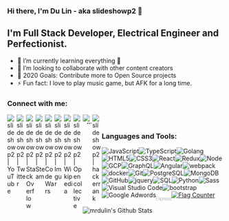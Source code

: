 ### Hi there, I'm Du Lin - aka slideshowp2 👋

## I'm Full Stack Developer, Electrical Engineer and Perfectionist.
- 🌱 I’m currently learning everything 🤣
- 👯 I’m looking to collaborate with other content creators
- 🥅 2020 Goals: Contribute more to Open Source projects
- ⚡ Fun fact: I love to play music game, but AFK for a long time.

### Connect with me:

[<img align="left" alt="slideshowp2 | YouTube" width="22px" src="https://cdn.jsdelivr.net/npm/simple-icons@v3/icons/youtube.svg" />][youtube]
[<img align="left" alt="slideshowp2 | Twitter" width="22px" src="https://cdn.jsdelivr.net/npm/simple-icons@v3/icons/twitter.svg" />][twitter]
[<img align="left" alt="slideshowp2 | Stack Overflow" width="22px" src="https://cdn.jsdelivr.net/npm/simple-icons@3.4.0/icons/stackoverflow.svg" />][stackoverflow]
[<img align="left" alt="slideshowp2 | Steam" width="22px" src="https://cdn.jsdelivr.net/npm/simple-icons@3.4.0/icons/steam.svg" />][steam]
[<img align="left" alt="slideshowp2 | CodeWars" width="22px" src="https://cdn.jsdelivr.net/npm/simple-icons@3.4.0/icons/codewars.svg" />][codewars]
[<img align="left" alt="slideshowp2 | Imgur" width="22px" src="https://cdn.jsdelivr.net/npm/simple-icons@3.4.0/icons/imgur.svg" />][imgur]
[<img align="left" alt="slideshowp2 | Wikipedia" width="22px" src="https://cdn.jsdelivr.net/npm/simple-icons@3.4.0/icons/wikipedia.svg" />][wikipedia]
[<img align="left" alt="slideshowp2 | Opencollective" width="22px" src="https://cdn.jsdelivr.net/npm/simple-icons@3.4.0/icons/opencollective.svg" />][opencollective]
[<img align="left" src="https://d2fltix0v2e0sb.cloudfront.net/dev-badge.svg" alt="official_dulin's DEV Profile" height="22" width="22">][dev.to]
[<img align="left" alt="slideshowp2 | hackerrank" width="22px" src="https://cdn.jsdelivr.net/npm/simple-icons@3.4.0/icons/hackerrank.svg" />][hackerrank]


<br />

### Languages and Tools:

<img align="left" alt="JavaScript" src="https://img.icons8.com/color/36/000000/javascript.png"/>
<img align="left" alt="TypeScript" src="https://img.icons8.com/color/36/000000/typescript.png"/>
<img align="left" alt="Golang" src="https://img.icons8.com/color/36/000000/golang.png"/>
<img align="left" alt="HTML5" src="https://img.icons8.com/color/36/000000/html-5.png"/>
<img align="left" alt="CSS3" src="https://img.icons8.com/color/36/000000/css3.png"/>
<img align="left" alt="React" src="https://img.icons8.com/plasticine/36/000000/react.png"/>
<img align="left" alt="Redux" src="https://img.icons8.com/color/36/000000/redux.png"/>
<img align="left" alt="Node" src="https://img.icons8.com/color/36/000000/nodejs.png"/>
<img align="left" alt="GCP" src="https://img.icons8.com/color/36/000000/google-cloud-platform.png"/>
<img align="left" alt="GraphQL" src="https://img.icons8.com/color/36/000000/graphql.png"/>
<img align="left" alt="Angular" src="https://img.icons8.com/color/36/000000/angularjs.png"/>
<img align="left" alt="webpack" src="https://img.icons8.com/dusk/36/000000/webpack.png"/>
<img align="left" alt="docker" src="https://img.icons8.com/dusk/36/000000/docker.png"/>
<img align="left" alt="Git" src="https://img.icons8.com/color/36/000000/git.png"/>
<img align="left" alt="PostgreSQL" src="https://img.icons8.com/color/36/000000/postgreesql.png"/>
<img align="left" alt="MongoDB" src="https://img.icons8.com/color/36/000000/mongodb.png"/>
<img align="left" alt="GitHub" src="https://img.icons8.com/fluent/36/000000/github.png"/>
<img align="left" alt="jquery" src="https://img.icons8.com/ios-filled/36/000000/jquery.png"/>
<img align="left" alt="SQL" src="https://img.icons8.com/wired/36/000000/sql.png"/>
<img align="left" alt="Python" src="https://img.icons8.com/color/36/000000/python.png"/>
<img align="left" alt="Sass" src="https://img.icons8.com/color/36/000000/sass.png"/>
<img align="left" alt="Visual Studio Code" src="https://img.icons8.com/fluent/36/000000/visual-studio-code-2019.png"/>
<img align="left" alt="bootstrap" src="https://img.icons8.com/color/36/000000/bootstrap.png"/>
<img align="left" alt="Google Adwords" src="https://img.icons8.com/nolan/36/google-adwords.png"/>
<img align="left" alt="express" width="36px" src="https://raw.githubusercontent.com/github/explore/78df643247d429f6cc873026c0622819ad797942/topics/express/express.png" />

<br />
<br />
<br />
<br />

<img align="left" alt="mrdulin's Github Stats" src="https://github-readme-stats.mrdulin.vercel.app/api?username=mrdulin&show_icons=true&theme=radical" />

<!-- hide counter -->
<a href="https://info.flagcounter.com/ab0j"><img src="https://s11.flagcounter.com/count2/ab0j/bg_FFFFFF/txt_000000/border_CCCCCC/columns_6/maxflags_50/viewers_0/labels_1/pageviews_1/flags_0/percent_0/" alt="Flag Counter" width="0px" height="0px" border="0"></a>

[twitter]: https://twitter.com/slideshowp2
[youtube]: https://www.youtube.com/channel/UC4xtSPPa6fWUlr43XsZeOAQ
[stackoverflow]: https://stackoverflow.com/users/6463558/slideshowp2
[steam]: https://steamcommunity.com/id/slideshowp2/
[codewars]: https://www.codewars.com/users/mrdulin
[imgur]: https://imgur.com/user/slideshowp2/submitted
[wikipedia]: https://zh.wikipedia.org/wiki/User:Slideshowp2/%E5%85%B3%E4%BA%8E%E6%88%91
[opencollective]: https://opencollective.com/lin-du
[dev.to]: https://dev.to/mrdulin
[HackerRank]: https://www.hackerrank.com/slideshowp2
